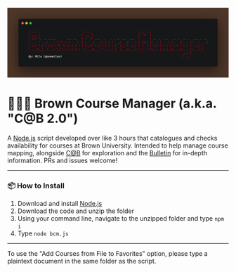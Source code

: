 ![Thumbnail Image](thumbnail.png)

# 🐻🐻‍❄️ Brown Course Manager (a.k.a. "C@B 2.0")
A [Node.js](https://nodejs.org/en/download) script developed over like 3 hours that catalogues and checks availability for courses at Brown University. Intended to help manage course mapping, alongside [C@B](https://cab.brown.edu/) for exploration and the [Bulletin](https://bulletin.brown.edu/) for in-depth information. PRs and issues welcome!

---
### 📦 How to Install
1. Download and install [Node.js](https://nodejs.org/en/download)
2. Download the code and unzip the folder
3. Using your command line, navigate to the unzipped folder and type `npm i`
4. Type `node bcm.js`
---

To use the "Add Courses from File to Favorites" option, please type a plaintext document in the same folder as the script.
